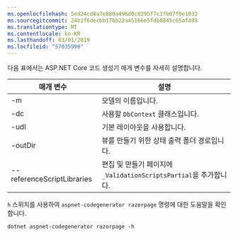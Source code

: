 ```yaml
---
ms.openlocfilehash: 5ed24cd8a7e880a496d0c0295f7c1fb07f0e1032
ms.sourcegitcommit: 24b1f6decbb17bb22a45166e5fdb0845c65af498
ms.translationtype: MT
ms.contentlocale: ko-KR
ms.lasthandoff: 03/01/2019
ms.locfileid: "57035990"
---
```

다음 표에서는 ASP.NET Core 코드 생성기 매개 변수를 자세히 설명합니다.

| 매개 변수               | 설명|
| ----------------- | ------------ |
| -m  | 모델의 이름입니다. |
| -dc  | 사용할 `DbContext` 클래스입니다. |
| -udl | 기본 레이아웃을 사용합니다. |
| -outDir | 뷰를 만들기 위한 상태 출력 폴더 경로입니다. |
| --referenceScriptLibraries | 편집 및 만들기 페이지에 `_ValidationScriptsPartial`을 추가합니다. |

`h` 스위치를 사용하여 `aspnet-codegenerator razorpage` 명령에 대한 도움말을 확인합니다.

```console
dotnet aspnet-codegenerator razorpage -h
```
